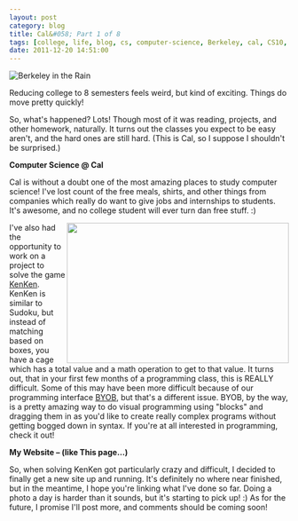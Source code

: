 ```yaml
---
layout: post
category: blog
title: Cal&#058; Part 1 of 8
tags: [college, life, blog, cs, computer-science, Berkeley, cal, CS10, classes]
date: 2011-12-20 14:51:00
---
```


![Berkeley in the Rain](http://farm8.staticflickr.com/7157/6542299475_9a076e59f0_z.jpg)

Reducing college to 8 semesters feels weird, but kind of exciting. Things do move pretty quickly!

So, what's happened? Lots! Though most of it was reading, projects, and other homework, naturally. It turns out the classes you expect to be easy aren't, and the hard ones are still hard. (This is Cal, so I suppose I shouldn't be surprised.)

<!--more-->

**Computer Science @ Cal**

Cal is without a doubt one of the most amazing places to study computer science! I've lost count of the free meals, shirts, and other things from companies which really do want to give jobs and internships to students. It's awesome, and no college student will ever turn dan free stuff. :)

<img align="right" height="253" src="http://farm8.staticflickr.com/7161/6542299575_dd2392fd00_o.png" width="400"/>

I've also had the opportunity to work on a project to solve the game [KenKen](http://www.kenken.com). KenKen is similar to Sudoku, but instead of matching based on boxes, you have a cage which has a total value and a math operation to get to that value. It turns out, that in your first few months of a programming class, this is REALLY difficult. Some of this may have been more difficult because of our programming interface [BYOB](http://byob.berkeley.edu), but that's a different issue. BYOB, by the way, is a pretty amazing way to do visual programming using "blocks" and dragging them in as you'd like to create really complex programs without getting bogged down in syntax. If you're at all interested in programming, check it out! 

**My Website – (like This page…)**

So, when solving KenKen got particularly crazy and difficult, I decided to finally get a new site up and running. It's definitely no where near finished, but in the meantime, I hope you're linking what I've done so far. Doing a photo a day is harder than it sounds, but it's starting to pick up! :) As for the future, I promise I'll post more, and comments should be coming soon!
